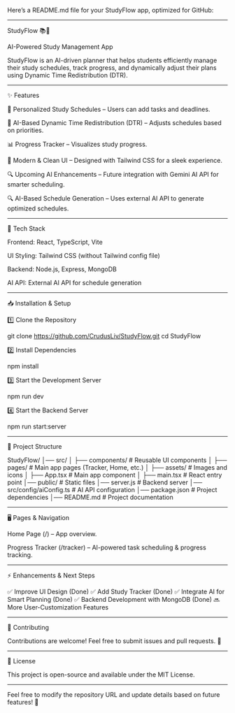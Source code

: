 Here’s a README.md file for your StudyFlow app, optimized for GitHub:


---

StudyFlow 📚🚀

AI-Powered Study Management App

StudyFlow is an AI-driven planner that helps students efficiently manage their study schedules, track progress, and dynamically adjust their plans using Dynamic Time Redistribution (DTR).


---

✨ Features

📅 Personalized Study Schedules – Users can add tasks and deadlines.

🤖 AI-Based Dynamic Time Redistribution (DTR) – Adjusts schedules based on priorities.

📊 Progress Tracker – Visualizes study progress.

🎨 Modern & Clean UI – Designed with Tailwind CSS for a sleek experience.

🔍 Upcoming AI Enhancements – Future integration with Gemini AI API for smarter scheduling.

🔍 AI-Based Schedule Generation – Uses external AI API to generate optimized schedules.



---

🚀 Tech Stack

Frontend: React, TypeScript, Vite

UI Styling: Tailwind CSS (without Tailwind config file)

Backend: Node.js, Express, MongoDB

AI API: External AI API for schedule generation



---

📥 Installation & Setup

1️⃣ Clone the Repository

git clone https://github.com/CrudusLiv/StudyFlow.git
cd StudyFlow

2️⃣ Install Dependencies

npm install

3️⃣ Start the Development Server

npm run dev

4️⃣ Start the Backend Server

npm run start:server


---

📂 Project Structure

StudyFlow/
│── src/
│   ├── components/      # Reusable UI components
│   ├── pages/           # Main app pages (Tracker, Home, etc.)
│   ├── assets/          # Images and icons
│   ├── App.tsx         # Main app component
│   ├── main.tsx        # React entry point
│── public/              # Static files
│── server.js            # Backend server
│── src/config/aiConfig.ts # AI API configuration
│── package.json         # Project dependencies
│── README.md            # Project documentation


---

🖥️ Pages & Navigation

Home Page (/) – App overview.

Progress Tracker (/tracker) – AI-powered task scheduling & progress tracking.



---

⚡ Enhancements & Next Steps

✅ Improve UI Design (Done)
✅ Add Study Tracker (Done)
✅ Integrate AI for Smart Planning (Done)
✅ Backend Development with MongoDB (Done)
🔜 More User-Customization Features


---

🤝 Contributing

Contributions are welcome! Feel free to submit issues and pull requests. 🚀


---

📜 License

This project is open-source and available under the MIT License.


---

Feel free to modify the repository URL and update details based on future features! 🚀

